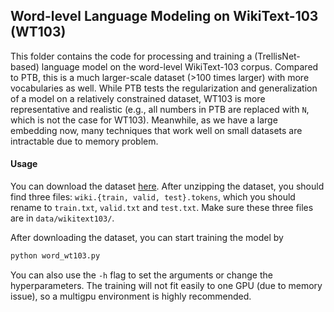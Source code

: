 ## Word-level Language Modeling on WikiText-103 (WT103)

This folder contains the code for processing and training a (TrellisNet-based) language model on the word-level WikiText-103
corpus. Compared to PTB, this is a much larger-scale dataset (>100 times larger) with more vocabularies as well. While PTB
tests the regularization and generalization of a model on a relatively constrained dataset, WT103 is more representative
and realistic (e.g., all numbers in PTB are replaced with `N`, which is not the case for WT103). Meanwhile, as we have
a large embedding now, many techniques that work well on small datasets are intractable due to memory problem.

#### Usage
You can download the dataset [here](https://s3.amazonaws.com/research.metamind.io/wikitext/wikitext-103-v1.zip). After unzipping the dataset, you should find three files: `wiki.{train, valid, test}.tokens`, which you should rename to `train.txt`, `valid.txt` and `test.txt`. Make sure these three files are in `data/wikitext103/`.

After downloading the dataset, you can start training the model by
```python
python word_wt103.py
```
You can also use the `-h` flag to set the arguments or change the hyperparameters. The training will not fit easily to one GPU (due to memory issue), so a multigpu environment is highly recommended.